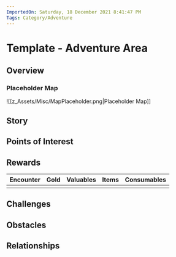 ```yaml
---
ImportedOn: Saturday, 18 December 2021 8:41:47 PM
Tags: Category/Adventure
---
```

# Template - Adventure Area
## Overview

### Placeholder Map
![[z_Assets/Misc/MapPlaceholder.png|Placeholder Map]]
## Story


## Points of Interest


## Rewards

| Encounter | Gold | Valuables | Items | Consumables |
| --------- | ---- | --------- | ----- | ----------- |
|           |      |           |       |             |

## Challenges


## Obstacles


## Relationships
